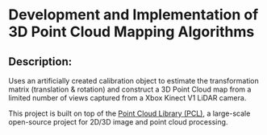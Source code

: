# Development and Implementation of 3D Point Cloud Mapping Algorithms

## Description:

Uses an artificially created calibration object to estimate the transformation matrix (translation & rotation) and construct a 3D Point Cloud map from a limited number of views captured from a Xbox Kinect V1 LiDAR camera.

This project is built on top of the [Point Cloud Library (PCL)](https://github.com/pointCloudLibrary/pcl), a large-scale open-source project for 2D/3D image and point cloud processing. 